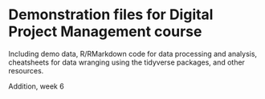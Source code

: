 # Demonstration files for Digital Project Management course

Including demo data, R/RMarkdown code for data processing and analysis, cheatsheets for data wranging using the tidyverse packages, and other resources.

Addition, week 6
